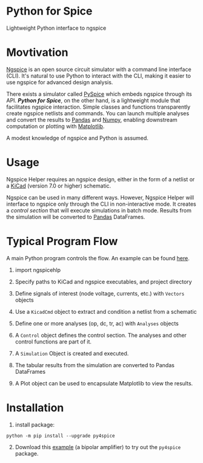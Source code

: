 # Python for Spice
Lightweight Python interface to ngspice

# Movtivation
[Ngspice](https://ngspice.sourceforge.io/) is an open source circuit simulator with a command line interface (CLI). It's natural to use Python to interact with the CLI, making it easier to use ngspice for advanced design analysis.

There exists a simulator called [PySpice](https://github.com/PySpice-org/PySpice) which embeds ngspice through its API. ***Python for Spice***, on the other hand, is a lightweight module that facilitates ngspice interaction. Simple classes and functions transparently create ngspice netlists and commands. You can launch multiple analyses and convert the results to [Pandas](https://pandas.pydata.org/) and [Numpy](https://numpy.org/), enabling downstream computation or plotting with [Matplotlib](https://matplotlib.org/).

A modest knowledge of ngspice and Python is assumed.

# Usage
Ngspice Helper requires an ngspice design, either in the form of a netlist or a [KiCad](https://www.kicad.org/) (version 7.0 or higher) schematic.

Ngspice can be used in many different ways. However, Ngspice Helper will interface to ngspice only through the CLI in non-interactive mode. It creates a *control section* that will execute simulations in batch mode. Results from the simulation will be converted to [Pandas](https://pandas.pydata.org/) DataFrames.


# Typical Program Flow
A main Python program controls the flow. An example can be found [here](https://github.com/astorguy/bc546_amp).

1. import ngspicehlp

1. Specify paths to KiCad and ngspice executables, and project directory

1. Define signals of interest (node voltage, currents, etc.) with `Vectors` objects

1. Use a `KicadCmd` object to extract and condition a netlist from a schematic

1. Define one or more analyses (op, dc, tr, ac) with `Analyses` objects

1. A `Control` object defines the control section. The analyses and other control functions are part of it.

1. A `Simulation` Object is created and executed.

1. The tabular results from the simulation are converted to Pandas DataFrames

1. A Plot object can be used to encapsulate Matplotlib to view the results.

# Installation

1. install package:

`python -m pip install --upgrade py4spice`

2. Download this [example](https://github.com/astorguy/bc546_amp) (a bipolar amplifier) to try out the `py4spice` package.